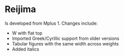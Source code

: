 # Reijima
Is developed from Mplus 1. Changes include:

- W with flat top
- Imported Greek/Cyrillic support from older versions
- Tabular figures with the same width across weights
- Added italics
